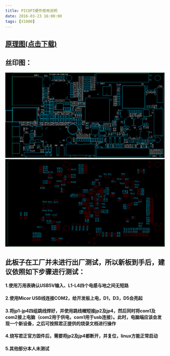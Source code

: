 ```yaml
---
title: PICOPI硬件使用说明
date: 2016-03-23 16:00:00
tags: [X1000]
---
```

## [原理图(点击下载)](x1000_board_20160220_2000.pdf)

## 丝印图：
![](picopi/top.png)
![](picopi/bot.png)

## 此板子在工厂并未进行出厂测试，所以新板到手后，建议依照如下步骤进行测试：
#### 1.使用万用表确认USB5V输入、L1-L4四个电感与地之间无短路
#### 2.使用Micor USB线连接COM2，给开发板上电，D1，D3，D5会亮起
#### 3.将jp1-jp4四组跳线焊好，并使用跳线帽短接jp2及jp4，然后同时将com1及com2接上电脑（com2用于供电，com1用于usb连接）。此时，电脑端应该会发现一个新设备，之后可按照君正提供的烧录文档进行操作
#### 4.烧写君正官方固件后，需要将jp2及jp4都断开，并复位，linux方能正常启动
#### 5.其他部分本人未测试
